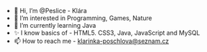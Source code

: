 - 👋 Hi, I’m @Peslice - Klára
- 👀 I’m interested in Programming, Games, Nature
- 🌱 I’m currently learning Java
- ✨ I know basics of - HTML5. CSS3, Java, JavaScript and MySQL
- 📫 How to reach me - klarinka-poschlova@seznam.cz

<!---
Peslice/Peslice is a ✨ special ✨ repository because its `README.md` (this file) appears on your GitHub profile.
You can click the Preview link to take a look at your changes.
--->
